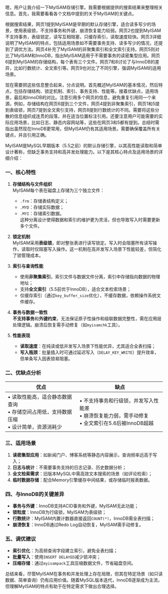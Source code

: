 嗯，用户让我介绍一下MyISAM存储引擎。我需要根据提供的搜索结果来整理相关信息。首先，我需要看看各个文档中提到的关于MyISAM的关键点。

根据搜索结果，网页1提到MyISAM是早期的默认存储引擎，适合读多写少的场景，使用表级锁，不支持事务和外键，崩溃恢复能力较弱。网页2也提到MyISAM不支持事务，表级锁定，读写互相阻塞，只缓存索引，读取速度较快。网页3详细说明了MyISAM的特点，包括适用场景如不需要事务支持、读多写少的情况，还提到了调优方法。网页4补充了MyISAM的非聚集索引和全文索引支持。网页5则对比了MyISAM和InnoDB，指出MyISAM适用于不需要事务的读密集型应用。网页6提到MyISAM的存储结构，每个表有三个文件。网页7和8讨论了与InnoDB的差异，比如行数统计、全文索引等。网页9也对比了不同引擎，强调MyISAM的适用场景。

现在需要把这些信息整合起来，分点说明。首先概述MyISAM的基本情况，然后特点，包括存储结构、锁定机制、索引、事务支持、性能等。接着优缺点，适用场景，最后和InnoDB的对比。注意引用多个网页的信息，避免重复引用同一个来源。例如，存储结构在网页6提到三个文件，网页4提到非聚集索引，网页1和5提到表级锁，网页7提到全文索引支持，网页8提到行数统计的不同。需要将这些分散的信息组织成连贯的段落，并在适当位置标注引用。还要注意用户可能需要的实际应用场景，比如日志、静态内容网站等，这些在网页3和5都有提到。总结时需指出虽然现在InnoDB更常用，但MyISAM仍有其适用场景。需要确保覆盖所有关键点，并且引用正确。




MyISAM是MySQL早期版本（5.5之前）的默认存储引擎，以其高性能读取和简单设计著称，但缺乏事务支持和高并发处理能力。以下是其核心特点及适用场景的详细介绍：

### 一、核心特性
1. **存储结构与文件组织**  
   MyISAM每个表在磁盘上存储为三个独立文件：
    - `.frm`：存储表结构定义；
    - `.MYD`：存储实际数据；
    - `.MYI`：存储索引数据。  
      这种分离设计使得数据和索引的维护更为灵活，但也导致写入时需要更新多个文件。

2. **锁定机制**  
   MyISAM采用**表级锁**，即对整张表进行读写锁定。写入时会阻塞所有读写操作，读取时仅阻塞写入操作。这一机制在高并发写入场景下性能较差，但简化了锁管理成本。

3. **索引与查询性能**
    - 使用**非聚集索引**，索引文件与数据文件分离，索引中存储指向数据的物理地址；
    - 支持**全文索引**（5.5前优于InnoDB），适合文本检索场景；
    - 仅缓存索引（通过`key_buffer_size`优化），不缓存数据，依赖操作系统文件缓存。

4. **事务与数据一致性**  
   **不支持事务**和**外键约束**，无法保证原子性操作和级联数据完整性，需在应用层处理逻辑。崩溃后恢复需手动修复（如`myisamchk`工具）。

5. **性能表现**
    - **读取速度**：在纯读或低并发写入场景下性能优异，尤其适合全表扫描；
    - **写入瓶颈**：批量插入时可通过延迟写入（`DELAY_KEY_WRITE`）提升效率，但单条写入因表锁易阻塞。

### 二、优缺点分析
| **优点** | **缺点** |
| --- | --- |
| • 读取性能高，适合静态数据查询<br>• 存储空间占用低，支持数据压缩<br>• 设计简单，资源消耗少 | • 不支持事务和行级锁，并发写入性能差<br>• 崩溃恢复能力弱，需手动修复<br>• 全文索引在5.6后被InnoDB超越 |

### 三、适用场景
1. **读密集型应用**：如新闻门户、博客系统等静态内容展示，查询频率远高于写入；
2. **日志与统计**：不需要事务支持的日志记录、历史数据分析；
3. **全文检索需求**：旧版本MySQL中需高效文本搜索的场景（如评论检索）；
4. **临时数据存储**：配合Memory引擎缓存中间结果，或存储临时报表数据。

### 四、与InnoDB的关键差异
- **事务与外键**：InnoDB支持ACID事务和外键，MyISAM无此功能；
- **锁粒度**：InnoDB为行级锁，MyISAM为表级锁；
- **行数统计**：MyISAM内置计数器直接返回`COUNT(*)`，InnoDB需全表扫描；
- **崩溃恢复**：InnoDB通过Redo Log自动恢复，MyISAM需手动修复。

### 五、调优建议
- **索引优化**：为高频查询字段建立索引，避免全表扫描；
- **批量写入**：使用`INSERT DELAYED`减少锁冲突；
- **压缩存储**：通过`myisampack`工具压缩数据文件，节省磁盘空间。

总结来看，尽管MyISAM在事务和并发处理上存在局限，但其在特定场景（如只读数据、简单查询）仍有应用价值。随着MySQL版本迭代，InnoDB逐渐成为主流，但理解MyISAM的特点有助于在特定需求下做出合理选择。